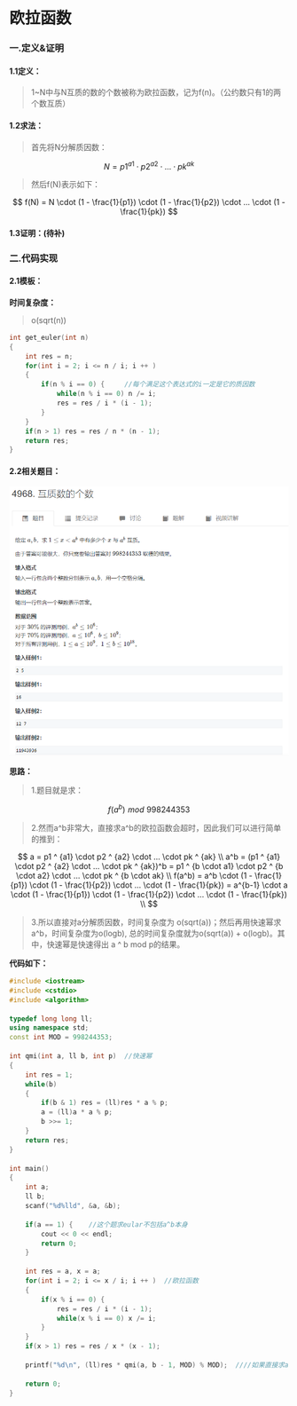 # 欧拉函数

### 一.定义&证明

#### 1.1**定义：**

> 1~N中与N互质的数的个数被称为欧拉函数，记为f(n)。（公约数只有1的两个数互质）

#### **1.2求法：**

> 首先将N分解质因数：

$$
N = p1 ^ {a1} \cdot p2 ^ {a2} \cdot ... \cdot pk ^ {ak}
$$

> 然后f(N)表示如下：

$$
f(N) = N \cdot (1 - \frac{1}{p1}) \cdot (1 - \frac{1}{p2}) \cdot ... \cdot (1 - \frac{1}{pk})
$$

#### **1.3证明：**(待补)



### 二.代码实现

#### **2.1模板：**

**时间复杂度：** 

> o(sqrt(n))

```c++
int get_euler(int n)
{
    int res = n;
    for(int i = 2; i <= n / i; i ++ )
    {
        if(n % i == 0) {     //每个满足这个表达式的i一定是它的质因数
            while(n % i == 0) n /= i;
            res = res / i * (i - 1); 
        }
    }
    if(n > 1) res = res / n * (n - 1);
    return res;
}
```

#### **2.2相关题目：**

![image-20240110135305566](./../../images/image-20240110135305566.png)

**思路：**

> 1.题目就是求：

$$
f(a^b) \,\, mod \,\, 998244353 
$$

> 2.然而a^b非常大，直接求a^b的欧拉函数会超时，因此我们可以进行简单的推到：

$$
a = p1 ^ {a1} \cdot p2 ^ {a2} \cdot ... \cdot pk ^ {ak}  \\
a^b = (p1 ^ {a1} \cdot p2 ^ {a2} \cdot ... \cdot pk ^ {ak})^b = p1 ^ {b \cdot a1} \cdot p2 ^ {b \cdot a2} \cdot ... \cdot pk ^ {b \cdot ak} \\
f(a^b) = a^b \cdot (1 - \frac{1}{p1}) \cdot (1 - \frac{1}{p2}) \cdot ... \cdot (1 - \frac{1}{pk}) = a^{b-1} \cdot a \cdot (1 - \frac{1}{p1}) \cdot (1 - \frac{1}{p2}) \cdot ... \cdot (1 - \frac{1}{pk}) \\
$$

> 3.所以直接对a分解质因数，时间复杂度为 o(sqrt(a))；然后再用快速幂求a^b，时间复杂度为o(logb), 总的时间复杂度就为o(sqrt(a)) + o(logb)。其中，快速幂是快速得出 a ^ b mod p的结果。

**代码如下：**

```c++
#include <iostream>
#include <cstdio>
#include <algorithm>

typedef long long ll;
using namespace std;
const int MOD = 998244353;

int qmi(int a, ll b, int p)  //快速幂
{
    int res = 1;
    while(b)
    {
        if(b & 1) res = (ll)res * a % p;
        a = (ll)a * a % p;
        b >>= 1;
    }
    return res;
}

int main()
{
    int a;
    ll b;
    scanf("%d%lld", &a, &b);
    
    if(a == 1) {    //这个题求eular不包括a^b本身
        cout << 0 << endl;
        return 0;
    }
    
    int res = a, x = a;
    for(int i = 2; i <= x / i; i ++ )  //欧拉函数
    {
        if(x % i == 0) {
            res = res / i * (i - 1);
            while(x % i == 0) x /= i;
        }
    }
    if(x > 1) res = res / x * (x - 1);
    
    printf("%d\n", (ll)res * qmi(a, b - 1, MOD) % MOD);  ////如果直接求a^b%MOD之后，不一定能整除a的所有质因子，因此保留一个a出来
    
    return 0;
}
```

